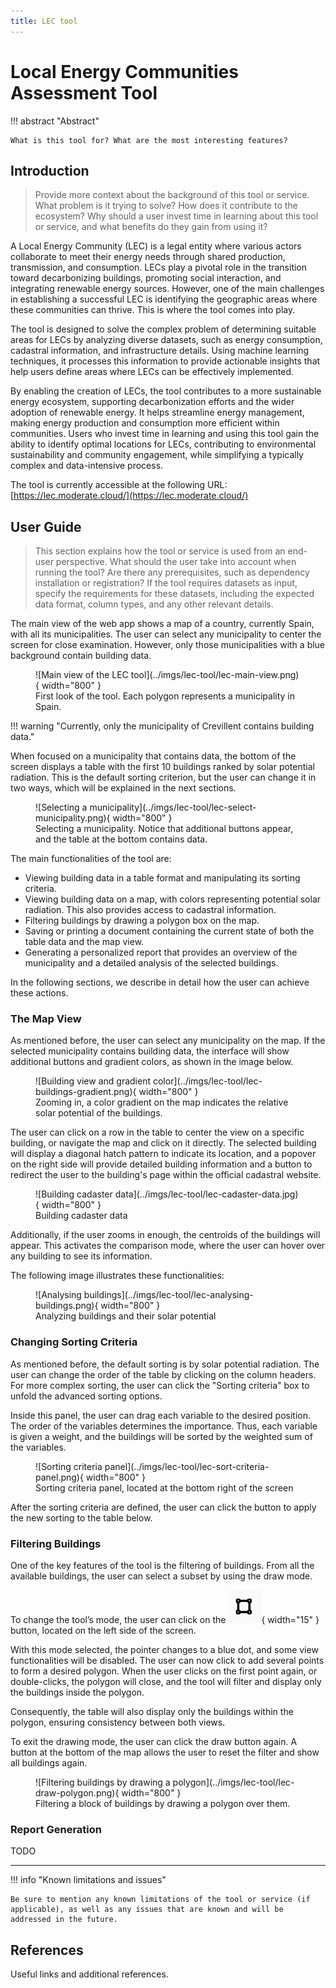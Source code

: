 ```yaml
---
title: LEC tool
---
```

# Local Energy Communities Assessment Tool

!!! abstract "Abstract"

    What is this tool for? What are the most interesting features?

## Introduction

> Provide more context about the background of this tool or service. What problem is it trying to solve? How does it contribute to the ecosystem? Why should a user invest time in learning about this tool or service, and what benefits do they gain from using it?

A Local Energy Community (LEC) is a legal entity where various actors collaborate to meet their energy needs through shared production, transmission, and consumption. LECs play a pivotal role in the transition toward decarbonizing buildings, promoting social interaction, and integrating renewable energy sources. However, one of the main challenges in establishing a successful LEC is identifying the geographic areas where these communities can thrive. This is where the tool comes into play.

The tool is designed to solve the complex problem of determining suitable areas for LECs by analyzing diverse datasets, such as energy consumption, cadastral information, and infrastructure details. Using machine learning techniques, it processes this information to provide actionable insights that help users define areas where LECs can be effectively implemented.

By enabling the creation of LECs, the tool contributes to a more sustainable energy ecosystem, supporting decarbonization efforts and the wider adoption of renewable energy. It helps streamline energy management, making energy production and consumption more efficient within communities. Users who invest time in learning and using this tool gain the ability to identify optimal locations for LECs, contributing to environmental sustainability and community engagement, while simplifying a typically complex and data-intensive process.

The tool is currently accessible at the following URL: [https://lec.moderate.cloud/](https://lec.moderate.cloud/)

## User Guide

> This section explains how the tool or service is used from an end-user perspective. What should the user take into account when running the tool? Are there any prerequisites, such as dependency installation or registration? If the tool requires datasets as input, specify the requirements for these datasets, including the expected data format, column types, and any other relevant details.

The main view of the web app shows a map of a country, currently Spain, with all its municipalities. The user can select any municipality to center the screen for close examination. However, only those municipalities with a blue background contain building data.

<figure markdown="span">
  ![Main view of the LEC tool](../imgs/lec-tool/lec-main-view.png){ width="800" }
  <figcaption>First look of the tool. Each polygon represents a municipality in Spain.</figcaption>
</figure>

!!! warning "Currently, only the municipality of Crevillent contains building data."

When focused on a municipality that contains data, the bottom of the screen displays a table with the first 10 buildings ranked by solar potential radiation. This is the default sorting criterion, but the user can change it in two ways, which will be explained in the next sections.

<figure markdown="span">
  ![Selecting a municipality](../imgs/lec-tool/lec-select-municipality.png){ width="800" }
  <figcaption>Selecting a municipality. Notice that additional buttons appear, and the table at the bottom contains data.</figcaption>
</figure>

The main functionalities of the tool are:

- Viewing building data in a table format and manipulating its sorting criteria.
- Viewing building data on a map, with colors representing potential solar radiation. This also provides access to cadastral information.
- Filtering buildings by drawing a polygon box on the map.
- Saving or printing a document containing the current state of both the table data and the map view.
- Generating a personalized report that provides an overview of the municipality and a detailed analysis of the selected buildings.

In the following sections, we describe in detail how the user can achieve these actions.

### The Map View

As mentioned before, the user can select any municipality on the map. If the selected municipality contains building data, the interface will show additional buttons and gradient colors, as shown in the image below.

<figure markdown="span">
  ![Building view and gradient color](../imgs/lec-tool/lec-buildings-gradient.png){ width="800" }
  <figcaption>Zooming in, a color gradient on the map indicates the relative solar potential of the buildings.</figcaption>
</figure>

The user can click on a row in the table to center the view on a specific building, or navigate the map and click on it directly. The selected building will display a diagonal hatch pattern to indicate its location, and a popover on the right side will provide detailed building information and a button to redirect the user to the building's page within the official cadastral website.

<figure markdown="span">
  ![Building cadaster data](../imgs/lec-tool/lec-cadaster-data.jpg){ width="800" }
  <figcaption>Building cadaster data</figcaption>
</figure>

Additionally, if the user zooms in enough, the centroids of the buildings will appear. This activates the comparison mode, where the user can hover over any building to see its information.

The following image illustrates these functionalities:

<figure markdown="span">
  ![Analysing buildings](../imgs/lec-tool/lec-analysing-buildings.png){ width="800" }
  <figcaption>Analyzing buildings and their solar potential</figcaption>
</figure>

### Changing Sorting Criteria

As mentioned before, the default sorting is by solar potential radiation. The user can change the order of the table by clicking on the column headers. For more complex sorting, the user can click the "Sorting criteria" box to unfold the advanced sorting options.

Inside this panel, the user can drag each variable to the desired position. The order of the variables determines the importance. Thus, each variable is given a weight, and the buildings will be sorted by the weighted sum of the variables.

<figure markdown="span">
  ![Sorting criteria panel](../imgs/lec-tool/lec-sort-criteria-panel.png){ width="800" }
  <figcaption>Sorting criteria panel, located at the bottom right of the screen</figcaption>
</figure>

After the sorting criteria are defined, the user can click the button to apply the new sorting to the table below.

### Filtering Buildings

One of the key features of the tool is the filtering of buildings. From all the available buildings, the user can select a subset by using the draw mode.

To change the tool’s mode, the user can click on the ![Draw button](../imgs/lec-tool/lec-draw-button.png){ width="15" } button, located on the left side of the screen.

With this mode selected, the pointer changes to a blue dot, and some view functionalities will be disabled. The user can now click to add several points to form a desired polygon. When the user clicks on the first point again, or double-clicks, the polygon will close, and the tool will filter and display only the buildings inside the polygon.

Consequently, the table will also display only the buildings within the polygon, ensuring consistency between both views.

To exit the drawing mode, the user can click the draw button again. A button at the bottom of the map allows the user to reset the filter and show all buildings again.

<figure markdown="span">
  ![Filtering buildings by drawing a polygon](../imgs/lec-tool/lec-draw-polygon.png){ width="800" }
  <figcaption>Filtering a block of buildings by drawing a polygon over them.</figcaption>
</figure>

### Report Generation

TODO

---

!!! info "Known limitations and issues"

    Be sure to mention any known limitations of the tool or service (if applicable), as well as any issues that are known and will be addressed in the future.

## References

Useful links and additional references.
